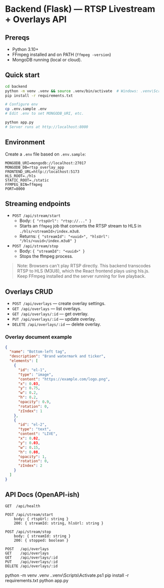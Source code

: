 # Backend (Flask) — RTSP Livestream + Overlays API

## Prereqs
- Python 3.10+
- FFmpeg installed and on PATH (`ffmpeg -version`)
- MongoDB running (local or cloud).

## Quick start
```bash
cd backend
python -m venv .venv && source .venv/bin/activate  # Windows: .venv\Scripts\activate
pip install -r requirements.txt

# Configure env
cp .env.sample .env
# Edit .env to set MONGODB_URI, etc.

python app.py
# Server runs at http://localhost:8000
```

## Environment
Create a `.env` file based on `.env.sample`:

```
MONGODB_URI=mongodb://localhost:27017
MONGODB_DB=rtsp_overlay_app
FRONTEND_URL=http://localhost:5173
HLS_ROOT=./hls
STATIC_ROOT=./static
FFMPEG_BIN=ffmpeg
PORT=8000
```

## Streaming endpoints
- `POST /api/stream/start`
  - Body: `{ "rtspUrl": "rtsp://..." }`
  - Starts an `ffmpeg` job that converts the RTSP stream to HLS in `./hls/<streamId>/index.m3u8`.
  - Returns: `{ "streamId": "<uuid>", "hlsUrl": "/hls/<uuid>/index.m3u8" }`
- `POST /api/stream/stop`
  - Body: `{ "streamId": "<uuid>" }`
  - Stops the ffmpeg process.

> Note: Browsers can't play RTSP directly. This backend transcodes RTSP to HLS (M3U8), which the React frontend plays using hls.js. Keep FFmpeg installed and the server running for live playback.

## Overlays CRUD
- `POST /api/overlays` — create overlay settings.
- `GET /api/overlays` — list overlays.
- `GET /api/overlays/:id` — get overlay.
- `PUT /api/overlays/:id` — update overlay.
- `DELETE /api/overlays/:id` — delete overlay.

### Overlay document example
```json
{
  "name": "Bottom-left tag",
  "description": "Brand watermark and ticker",
  "elements": [
    {
      "id": "el-1",
      "type": "image",
      "content": "https://example.com/logo.png",
      "x": 0.03,
      "y": 0.75,
      "w": 0.2,
      "h": 0.2,
      "opacity": 0.9,
      "rotation": 0,
      "zIndex": 1
    },
    {
      "id": "el-2",
      "type": "text",
      "content": "LIVE",
      "x": 0.02,
      "y": 0.03,
      "w": 0.15,
      "h": 0.08,
      "opacity": 1,
      "rotation": 0,
      "zIndex": 2
    }
  ]
}
```

## API Docs (OpenAPI-ish)
```
GET  /api/health

POST /api/stream/start
    body: { rtspUrl: string }
    200: { streamId: string, hlsUrl: string }

POST /api/stream/stop
    body: { streamId: string }
    200: { stopped: boolean }

POST   /api/overlays
GET    /api/overlays
GET    /api/overlays/:id
PUT    /api/overlays/:id
DELETE /api/overlays/:id
```

python -m venv .venv
.\.venv\Scripts\Activate.ps1
pip install -r requirements.txt
python app.py

